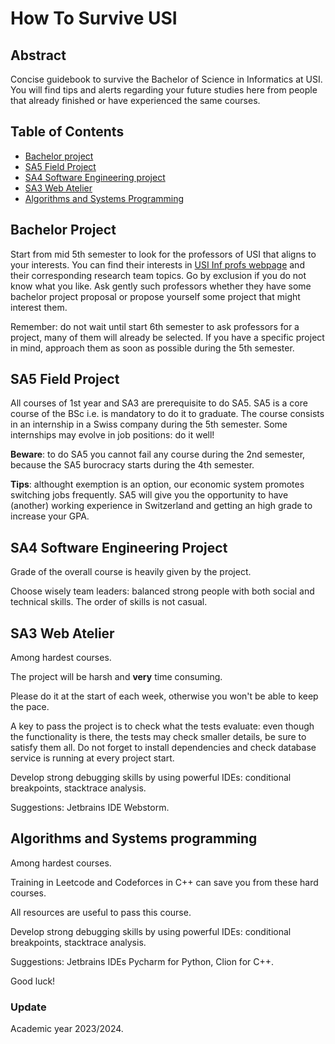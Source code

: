 # How To Survive USI

## Abstract

Concise guidebook to survive the Bachelor of Science in Informatics at USI.
You will find tips and alerts regarding your future studies here from people
that already finished or have experienced the same courses.

## Table of Contents
- [Bachelor project](#bachelor-project)
- [SA5 Field Project](#sa5-field-project)
- [SA4 Software Engineering project](#sa4-software-engineering-project)
- [SA3 Web Atelier](#sa3-web-atelier)
- [Algorithms and Systems Programming](#algorithms-and-systems-programming)

## Bachelor Project

Start from mid 5th semester to look for the professors of USI that aligns to
your interests. 
You can find their interests in 
[USI Inf profs webpage](https://search.usi.ch/en/faculties/3/faculty-of-informatics/people)
and their corresponding research team topics.
Go by exclusion if you do not know what you like.
Ask gently such professors whether they have some bachelor project proposal 
or propose yourself some project that might interest them.

Remember: do not wait until start 6th semester to ask professors for a project,
many of them will already be selected. If you have a specific project in mind, approach them as soon as possible during the 5th semester.

## SA5 Field Project

All courses of 1st year and SA3 are prerequisite to do SA5.
SA5 is a core course of the BSc i.e. is mandatory to do it to graduate.
The course consists in an internship in a Swiss company during the 5th semester.
Some internships may evolve in job positions: do it well! 

**Beware**: to do SA5 you cannot fail any course during the 2nd semester, 
because the SA5 burocracy starts during the 4th semester.

**Tips**: althought exemption is an option, 
our economic system promotes switching jobs frequently.
SA5 will give you the opportunity to have (another) working experience 
in Switzerland and getting an high grade to increase your GPA. 

## SA4 Software Engineering Project

Grade of the overall course is heavily given by the project.

Choose wisely team leaders: 
balanced strong people with both social and technical skills.
The order of skills is not casual.

## SA3 Web Atelier

Among hardest courses.

The project will be harsh and **very** time consuming.

Please do it at the start of each week, 
otherwise you won't be able to keep the pace.

A key to pass the project is to check what the tests evaluate:
even though the functionality is there, the tests may check smaller details,
be sure to satisfy them all.
Do not forget to install dependencies and check database service is running 
at every project start.

Develop strong debugging skills by using powerful IDEs: 
conditional breakpoints, stacktrace analysis.

Suggestions: Jetbrains IDE Webstorm.

## Algorithms and Systems programming

Among hardest courses.

Training in Leetcode and Codeforces in C++ can save you from these hard courses.

All resources are useful to pass this course.

Develop strong debugging skills by using powerful IDEs: 
conditional breakpoints, stacktrace analysis.

Suggestions: Jetbrains IDEs Pycharm for Python, Clion for C++.

Good luck!

### Update

Academic year 2023/2024.
